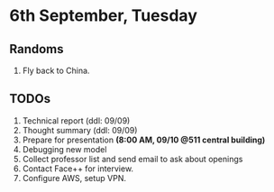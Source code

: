 # 6th September, Tuesday

## Randoms
1. Fly back to China.

## TODOs
1. Technical report (ddl: 09/09)
2. Thought summary (ddl: 09/09)
3. Prepare for presentation **(8:00 AM, 09/10 @511 central building)**
4. Debugging new model
5. Collect professor list and send email to ask about openings
6. Contact Face++ for interview.
7. Configure AWS, setup VPN.